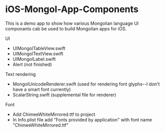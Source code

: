 # iOS-Mongol-App-Components

This is a demo app to show how various Mongolian language UI componants cab be used to build Mongolian apps for iOS. 

UI

- UIMongolTableView.swift
- UIMongolTextView.swift
- UIMongolLabel.swift
- Alert (not finished)

Text rendering

- MongolUnicodeRenderer.swift  (used for rendering font glyphs--I don't have a smart font currently)
- ScalarString.swift  (supplemental file for renderer)

Font

- Add ChimeeWhiteMirrored.ttf to project
- In Info.plist file add "Fonts provided by application" with font name "ChimeeWhiteMirrored.ttf"
